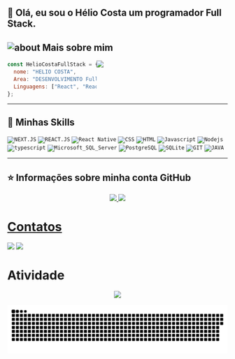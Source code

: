 ## 👋 Olá, eu sou o Hélio Costa um programador Full Stack.

## <img width="45" alt="about" src="https://raw.github.com/elizarov/elizarov/master/about.png"> Mais sobre mim

<img align="right" width="300" src="https://i2.wp.com/allhtaccess.info/wp-content/uploads/2018/03/programming.gif?fit=1281%2C716&ssl=1" />

```JavaScript
const HelioCostaFullStack = {
  nome: "HELIO COSTA",
  Area: "DESENVOLVIMENTO Full Stack",
  Linguagens: ["React", "React Native", "Nodejs", "JavaScript", "MySQL"],
};
```

---

## 🚀 Minhas Skills

<code><img height="32" src="https://img.shields.io/badge/next.js-000000?style=for-the-badge&logo=nextdotjs&logoColor=white" alt="NEXT.JS"/></code>
<code><img height="32" src="https://img.shields.io/badge/React-20232A?style=for-the-badge&logo=react&logoColor=61DAFB" alt="REACT.JS"/></code>
<code><img height="32" src="https://img.shields.io/badge/React%20native-20232A?style=for-the-badge&logo=react&logoColor=61DAFB" alt="React Native"/></code>
<code><img height="32" src="https://img.shields.io/badge/CSS3-1572B6?style=for-the-badge&logo=css3&logoColor=white" alt="CSS"/></code>
</code>
<code><img height="32" src="https://img.shields.io/badge/HTML5-E34F26?style=for-the-badge&logo=html5&logoColor=white" alt="HTML"/></code></code>
<code><img height="32" src="https://img.shields.io/badge/JavaScript-323330?style=for-the-badge&logo=javascript&logoColor=F7DF1E" alt="Javascript"/></code>
<code><img height="32" src="https://img.shields.io/badge/node.js-6DA55F?style=for-the-badge&logo=git&logoColor=white" alt="Nodejs"/></code>
<code><img height="32" src="https://img.shields.io/badge/TypeScript-007ACC?style=for-the-badge&logo=typescript&logoColor=white" alt="typescript"/></code>
<code><img height="32" src="https://img.shields.io/badge/Microsoft_SQL_Server-CC2927?style=for-the-badge&logo=microsoft-sql-server&logoColor=white" alt="Microsoft_SQL_Server"/></code>
<code><img height="32" src="https://img.shields.io/badge/PostgreSQL-316192?style=for-the-badge&logo=microsoft-sql-server&logoColor=white" alt="PostgreSQL"/></code>
<code><img height="32" src="https://img.shields.io/badge/SQLite-07405E?style=for-the-badge&logo=microsoft-sql-server&logoColor=white" alt="SQLite"/></code>
<code><img height="32" src="https://img.shields.io/badge/GIT-E44C30?style=for-the-badge&logo=git&logoColor=white" alt="GIT"/></code>
<code><img height="32" src="https://img.shields.io/badge/java-%23ED8B00.svg?style=for-the-badge&logo=git&logoColor=white" alt="JAVA"/></code>

---

## ⭐ Informações sobre minha conta GitHub

<div align="center">
  <a href="https://github.com/heliocosta10">
  <img height="180em" src="https://github-readme-stats.vercel.app/api?username=heliocosta10&show_icons=true&theme=algolia&include_all_commits=true&count_private=true"/>
  <img height="180em" src="https://github-readme-stats.vercel.app/api/top-langs/?username=heliocosta10&layout=compact&langs_count=7&theme=algolia"/>
</div>

<h1>Contatos</h1>
<div>

<a href="helioocosta18@gmail.com"><img src="https://img.shields.io/badge/Gmail-D14836?style=for-the-badge&logo=gmail&logoColor=white" /></a>
<a href="https://www.linkedin.com/in/helioocosta/?originalSubdomain=br"><img src="https://img.shields.io/badge/LinkedIn-0077B5?style=for-the-badge&logo=linkedin&logoColor=white" /></a>

</div>

<h1>Atividade</h1>
<!-- visitors count  -->

<p align="center" >   
  <img src="https://profile-counter.glitch.me/heliocosta10/count.svg" />  
</p>

<!-- github workflow  -->

![github contribution grid snake animation](https://github.com/heliocosta10/heliocosta-grid-snake/blob/main/github-contribution-grid-snake.svg)
